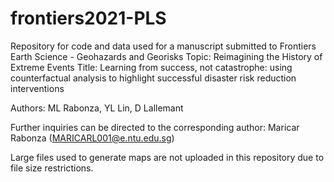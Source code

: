 # frontiers2021-PLS

Repository for code and data used for a manuscript submitted to Frontiers Earth Science - Geohazards and Georisks
Topic: Reimagining the History of Extreme Events
Title: Learning from success, not catastrophe: using counterfactual analysis to highlight successful disaster risk reduction interventions

Authors: ML Rabonza, YL Lin, D Lallemant

Further inquiries can be directed to the corresponding author: Maricar Rabonza (MARICARL001@e.ntu.edu.sg)

Large files used to generate maps are not uploaded in this repository due to file size restrictions.


